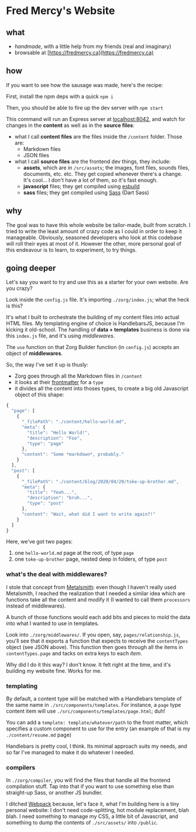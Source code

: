 # Fred Mercy's Website

## what

- *handmade*, with a little help from my friends (real and imaginary)
- browsable at [https://fredmercy.ca](https://fredmercy.ca)

## how

If you want to see how the sausage was made, here's the recipe:

First, install the npm deps with a quick `npm i`

Then, you should be able to fire up the dev server with `npm start`

This command will run an Express server at [localhost:8042](http://localhost:8042), and watch for changes in the **content** as well as in the **source files**:

- what I call **content files** are the files inside the `/content` folder. Those are:
  - Markdown files
  - JSON files
- what I call **source files** are the frontend dev things, they include:
  - **assets**, which are in `/src/assets`; the images, font files, sounds files, documents, etc. etc. They get copied whenever there's a change. It's cool... I don't have a lot of them, so it's fast enough.
  - **javascript** files; they get compiled using [esbuild](https://esbuild.github.io)
  - **sass** files; they get compiled using [Sass](https://sass-lang.com/dart-sass) (Dart Sass)

## why

The goal was to have this whole website be tailor-made, built from scratch. I tried to write the least amount of crazy code as I could in order to keep it manageable. Obviously, seasoned developers who look at this codebase will roll their eyes at most of it. However the other, more personal goal of this endeavour is to learn, to experiment, to try things.

## going deeper

Let's say you want to try and use this as a starter for your own website. Are you crazy?

Look inside the `config.js` file. It's importing `./zorg/index.js`; what the heck is this?

It's what I built to orchestrate the building of my content files into actual HTML files. My templating engine of choice is HandlebarsJS, because I'm kicking it old-school. The handling of **data + templates** business is done via this `index.js` file, and it's using *middlewares*.

The `use` function on that Zorg Builder function (in `config.js`) accepts an object of **middlewares**.

So, the way I've set it up is thusly:

- Zorg goes through all the Markdown files in `/content`
- it looks at their [frontmatter](https://www.npmjs.com/package/front-matter) for a `type`
- it divides all the content into thoses types, to create a big old Javascript object of this shape:

```js
{
  "page": [
    {
      "_filePath": "./content/hello-world.md",
      "meta": {
        "title": "Hello World!",
        "description": "Foo",
        "type": "page"
      },
      "content": "Some *markdown*, probably."
    }
  ],
  "post": [
    {
      "_filePath": "./content/blog/2020/04/20/toke-up-brother.md",
      "meta": {
        "title": "Yeah...",
        "description": "bruh...",
        "type": "post"
      },
      "content": "Wait, what did I want to write again?!"
    }
  ]
}
```

Here, we've got two pages:

1. one `hello-world.md` page at the root, of type `page`
2. one `toke-up-brother` page, nested deep in folders, of type `post`

### what's the deal with middlewares?

I stole that concept from [Metalsmith](https://metalsmith.io/): even though I haven't really used Metalsmith, I reached the realization that I needed a similar idea which are functions take all the content and modify it (I wanted to call them `processors` instead of middlewares).

A bunch of those functions would each add bits and pieces to mold the data into what I wanted to use in templates.

Look into `./zorg/middlewares/`. If you open, say, `pages/relationship.js`, you'll see that it exports a function that expects to receive the `contentTypes` object (see JSON above). This function then goes through all the items in `contentTypes.page` and tacks on extra keys to each *item*.

Why did I do it this way? I don't know. It felt right at the time, and it's building my website fine. Works for me.

### templating

By default, a content type will be matched with a Handlebars template of the same name in `./src/components/templates`. For instance, a `page` type content item will use `./src/components/templates/page.html`; duh!

You can add a `template: template/whatever/path` to the front matter, which specifies a custom component to use for the entry (an example of that is my `./content/resume.md` page)

Handlebars is pretty cool, I think. Its minimal approach suits my needs, and so far I've managed to make it do whatever I needed.

### compilers

In `./zorg/compiler`, you will find the files that handle all the frontend compilation stuff. Tap into that if you want to use something else than straight-up Sass, or another JS bundler.

I ditched [Webpack](https://webpack.js.org/) because, let's face it, what I'm building here is a tiny personal website: I don't need code-splitting, hot module replacement, blah blah. I need something to manage my CSS, a little bit of Javascript, and something to dump the contents of `./src/assets/` into `/public`.

